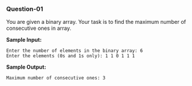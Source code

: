 ### Question-01

You are given a binary array. Your task is to find the maximum number of consecutive ones in array.

**Sample Input:**

```
Enter the number of elements in the binary array: 6
Enter the elements (0s and 1s only): 1 1 0 1 1 1
```

**Sample Output:**

```
Maximum number of consecutive ones: 3
```
